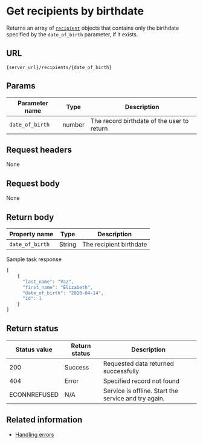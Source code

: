 # Get recipients by birthdate

Returns an array of  [`recipient`](recipient) objects that contains only the birthdate specified by the `date_of_birth` parameter, if it exists.

## URL

```shell
{server_url}/recipients/{date_of_birth}
```

## Params

| Parameter name | Type | Description |
| -------------- | ------ | ------------ |
| `date_of_birth` | number | The record birthdate of the user to return |

## Request headers

None

## Request body

None

## Return body

| Property name | Type | Description |
| ------------- | ----------- | ----------- |
| `date_of_birth` | String | The recipient birthdate |

Sample task response

```js
[
    {
      "last_name": "Vaz",
      "first_name": "Elizabeth",
      "date_of_birth": "2020-04-14",
      "id": 1
    }
]
```

## Return status

| Status value | Return status | Description |
| ------------- | ----------- | ----------- |
| 200 | Success | Requested data returned successfully |
| 404 | Error | Specified record not found |
|  ECONNREFUSED | N/A | Service is offline. Start the service and try again. |

## Related information

* [Handling errors](handling_errors)
